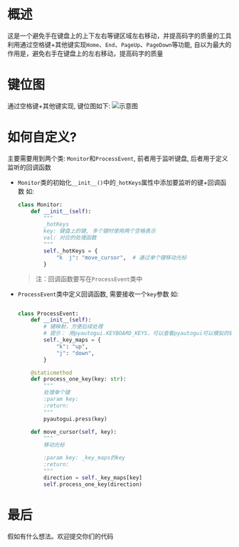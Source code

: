 # 概述
这是一个避免手在键盘上的上下左右等键区域左右移动，并提高码字的质量的工具  
利用通过空格键+其他键实现`Home`、`End`、`PageUp`、`PageDown`等功能, 自以为最大的作用是，避免右手在键盘上的左右移动，提高码字的质量  


# 键位图
通过空格键+其他键实现, 键位图如下:
![示意图](https://gitee.com/lczmx/Note/raw/master/pictures/QuickEditor文档/1642689980521.png)

# 如何自定义?
主要需要用到两个类: `Monitor`和`ProcessEvent`, 前者用于监听键盘, 后者用于定义监听的回调函数  
- `Monitor`类的初始化`__init__()`中的`_hotKeys`属性中添加要监听的键+回调函数
    如:
    ```python
    class Monitor:
        def __init__(self):
            """
            _hotKeys
            key: 键盘上的键, 多个键时使用两个空格表示
            val: 对应的处理函数
            """
            self._hotKeys = {
                "k  j": "move_cursor",  # 通过单个键移动光标
            }
    ```
    > 注：回调函数要写在`ProcessEvent`类中

- `ProcessEvent`类中定义回调函数, 需要接收一个`key`参数
    如:
    ```python

    class ProcessEvent:
        def __init__(self):
            # 键映射，方便后续处理
            # 提示： 用pyautogui.KEYBOARD_KEYS，可以查看pyautogui可以模拟的键
            self._key_maps = {
                "k": "up",
                "j": "down",
            }

        @staticmethod
        def process_one_key(key: str):
            """
            处理单个键
            :param key:
            :return:
            """
            pyautogui.press(key)

        def move_cursor(self, key):
            """
            移动光标

            :param key: _key_maps的key
            :return:
            """
            direction = self._key_maps[key]
            self.process_one_key(direction)
    ```

# 最后
假如有什么想法。欢迎提交你们的代码
